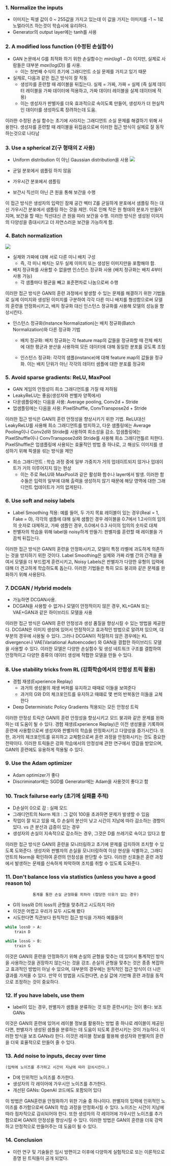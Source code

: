 

### 1. Normalize the inputs 
- 이미지는 픽셀 값이 0 ~ 255값을 가지고 있는데 이 값을 가지는 이미지를 -1 ~ 1로 노멀라이즈 하는것이 학습시에 유리하다.
- Generator의 output layer에는 tanh를 사용


### 2. A modified loss function (수정된 손실함수)
- GAN 논문에서 G를 최적화 하기 위한 손실함수는 $min(log 1- D)$ 이지만, 실제로 사람들은 대부분 $max(log(D))$ 를 사용.
	- 이는 첫번째 수식이 초기에 그래디언트 소실 문제를 가지고 있기 때문
- 실제로, 다음과 같은 접근 방식이 잘 작동 
	- 생성자를 훈련할 때 레이블을 뒤집는다. 실제 = 가짜, 가짜 = 실제 (즉 실제 데이터 레이블을 가짜 데이터에 적용하고, 가짜 데이터 레이블을 실제 데이터에 적용)
	- 이는 생성자가 판별자를 더욱 효과적으로 속이도록 만들어, 생성자가 더 현실적인 데이터를 생성하도록 장려하는데 도움.

이러한 수정된 손실 함수는 초기에 사라지는 그래디언트 소실 문제를  해결하기 위해 사용한다. 생성자를 훈련할 때 레이블을 뒤집음으로써 이러한 접근 방식이 실제로 잘 동작하는것으로 나타남



### 3. Use a spherical Z(구 형태의 Z 사용)

- Uniform distribution 이 아닌 Gaussian distribution을 사용
![](../../Data/Models/GANs/6.TipsForTraining/1.png)

- 균일 분포에서 샘플링 하지 않음
- 가우시간 분포에서 샘플링 
- 보간시 직선이 아닌 큰 원을 통해 보간을 수행 

이 접근 방식은 생성자의 입력인 잠재 공간 벡터 Z를 균일하게 분포에서 샘플링 하는 대신 가우시간 분포에서 샘플링 하는 것을 제안.
이로 인해 작은 원 형태의 분포가 만들어지며, 보간을 할 때는 직선대신 큰 원을 따라 보간을 수행.
이러한 방식은 생성된 이미지의 다양성을 증대시키고 더 자연스러운 보간을 가능하게 함.



### 4. Batch normalization
![](../../Data/Models/GANs/6.TipsForTraining/2.png)
- 실제와 가짜에 대해 서로 다른 미니 배치 구성
	- 즉, 각 미니 배치는 모두 실제 이미지 또는 생성된 이미지만을 포함해야 함.
- 배치 정규화를 사용할 수 없을땐 인스턴스 정규화 사용 (배치 정규화는 배치 4부터 사용 가능)
	- 각 샘플마다 평균을 빼고 표준편차로 나눔으로써 수행

이러한 접근 방식은 GAN의 훈련 과정에서 발생할 수 있는 문제를 해결하기 위한 기법들로 실제 이미지와 생성된 이미지를 구분하여 각각 다른 미니 배치를 형성함으로써 모델의 훈련을 안정화시키고, 배치 정규화 대신 인스턴스 정규화를 사용해 모델의 성능을 향상시킨다.

- 인스턴스 정규화(Instance Normalization)는 배치 정규화(Batch Normalization)와 다른 정규화 기법
	- 배치 정규화: 배치 정규화는 각 feature map의 값들을 정규화할 때 전체 배치에 대한 평균과 분산을 사용하여 모든 데이터에 대해 동일한 분포를 갖도록 조정 
	
	- 인스턴스 정규화: 각각의 샘플(instance)에 대해 feature map의 값들을 정규화. 이는 배치 단위가 아닌 각각의 데이터 샘플에 대한 분포를 정규화



### 5. Avoid sparse gradients: ReLU, MaxPool

- GAN 게임의 안정성이 희소 그래디언트를 가질 때 저하됨
- LeakyReLU는 좋음(생성자와 판별자 양쪽에서)
- 다운샘플링에는 다음을 사용: Average pooling, Conv2d + Stride
- 업샘플링에는 다음을 사용: PixelShuffle, ConvTranspose2d + Stride

이러한 접근 방식은 GAN의 훈련 안정성을 향상시키기 위한 기법. ReLU대신 LeakyReLU를 사용해 희소 그래디언트를 방지하고, 
다운 샘플링에는 Average Pooling이나 Conv2d와 Stride를 사용하여 희소성을 감소.
업샘플링에는 PixelShuffle이나 ConvTranspose2d와 Stride를 사용해 희소 그래디언틀르 피한다. 
PixelShuffle은 업샘플링에 사용되는 효율적인 방법 중 하나로, 고 해상도 이미지를 생성하기 위해 픽셀을 섞는 방식을 제안

- 희소 그래디언트 : 학습 과정 중에 일부 가중치가 거의 업데이트되지 않거나 업데이트가 거의 이루어지지 않는 현상
	- 이는 주로 ReLU와 MaxPool과 같은 활성화 함수나 layer에서 발생. 이러한 함수들은 입력의 일부에 대해 출력을 생성하지 않기 때문에 해당 영역에 대한 그래디언트 업데이트가 거의 없게된다.




### 6. Use soft and noisy labels

- Label Smoothing 적용: 예를 들어, 두 가지 목표 레이블이 있는 경우(Real = 1, Fake = 0), 각각의 샘플에 대해 실제 샘플인 경우 레이블을 0.7에서 1.2사이의 임의의 숫자로 대체하고, 가짜 샘플인 경우, 0.0에서 0.3 사이의 임의의 숫자로 대체 
- 판별자의 학습을 위해 label을 noisy하게 만들기: 판별자를 훈련할 때 레이블을 가끔씩 뒤집는다.

이러한 접근 방식은 GAN의 훈련을 안정화시키고, 모델이 특정 라벨에 과도하게 의존하는 것을 방지하기 위한 것이다. 
 Label Smoothing은 실제와 가짜 라벨 간의 간격을 줄여서 모델을 더 부드럽게 훈련시키고, Noisy Labels은 판별자가 다양한 유형의 입력에 대해 더 견고하게 학습하도록 돕는다. 이러한 기법들은 특히 모드 붕괴와 같은 문제를 완화하기 위해 사용된다.




### 7. DCGAN / Hybrid models

- 가능하면 DCGAN사용. 
- DCGAN을 사용할 수 없거나 모델이 안정적이지 않은 경우, KL+GAN 또는 VAE+GAN과 같은 하이브리드 모델을 사용

이러한 접근 방식은 GAN의 훈련 안정성과 생성 품질을 향상시킬 수 있는 방법을 제공한다. 
DCGAN은 이미지 생성에 있어서 안정적이고 효과적인 방법으로 알려져 있으며, 대부분의 경우에 사용될 수 있다. 
그러나 DCGAN이 적절하지 않은 경우에는 KL divergence나 VAE(Variational Autoencoder) 와 GAN을 결합한 하이브리드 모델을 사용할 수 있다. 이러한 모델은 다양한 손실함수 및 생성 네트워크 구조를 결합하여 안정적이고 다양한 종류의 데이터 생성에 적합한 모델을 만들 수 있다.




### 8. Use stability tricks from RL (강화학습에서의 안정성 트릭 활용)

- 경험 재생(Experience Replay)
	- 과거의 생성물의 재생 버퍼를 유지하고 때때로 이들을 보여준다 
	- 과거의 G와 D의 체크포인트를 유지하고 때떄로 몇 번의 반복동안 이들을 교체한다
- Deep Deterministic Policy Gradients 적용되는 모든 안정성 트릭

이러한 안정성 트릭은 GAN의 훈련 안정성을 향상시키고 모드 붕괴와 같은 문제를 완화하는 데 도움이 될 수 있다. 
경험 재생(Experience Replay)은 이전 생성물을 기록하여 훈련에 사용함으로써 생성자와 판별자의 학습을 안정화시키고 다양성을 증가시킨다. 또한, 과거의 체크포인트를 유지하고 교체함으로써 훈련 과정을 안정화시키는 것도 중요한 전략이다. 이러한 트릭들은 강화 학습에서의 안정성에 관한 연구에서 영감을 받았으며, GAN의 훈련에도 유용하게 적용될 수 있다. 




### 9. Use the Adam optimizer

- Adam optimizer가 좋다
- Discriminator에는 SGD를 Generator에는 Adam을 사용것이 좋다고 함



### 10. Track failurse early (초기에 실패를 추적)

- D손실이 0으로 감 : 실패 모드 
- 그래디언트의 Norm 체크 : 그 값이 100을 초과하면 문제가 발생할 수 있음
- 작업이 잘 되고 있을 때, D 손실의 분산이 낮고 시간이 지남에 따라 감소하는 경향이 있다. vs 큰 분산과 급증이 있는 경우
- 생성자의 손실이 지속적으로 감소하는 경우, 그것은 D를 쓰레기로 속이고 있다고 함 

이러한 접근 방식은 GAN의 훈련을 모니터링하고 초기에 문제를 감지하여 조치할 수 있도록 도와준다. 
생성자와 판별자의 손실을 모니터링하여 이상 현상을 식별하고, 그래디언트의 Norm을 확인하여 훈련의 안정성을 판단할 수 있다.
이러한 신호들은 훈련 과정에서 발생하는 문제를 신속하게 파악하여 조치를 취할 수 있도록 도와준다.



### 11. Don't balance loss via statistics (unless you have a good reason to)
				통계를 통한 손실 균형화를 피하라 (합당한 이유가 없는 경우)
-  G의 loss와 D의 loss의 균형을 맞추려고 시도하지 마라
- 이것은 어렵고 우리가 모두 시도해 봤다
- 시도한다면 직관보다 원칙적인 접근 방식을 가져라 예를들어
``` python
while lossD > A:
	train D

while lossG > B:
	train G
```

이것은 GAN의 훈련을 안정화하기 위해 손실의 균형을 맞추는 데 있어서 통계적인 방식을 사용하는것을 권장하지 않는다는 것을 강조.
손실의 균형을 맞추는 것은 종종 복잡하고 효과적인 방법이 아닐 수 있으며, 대부분의 경우에는 원칙적인 접근 방식이 더 나은 결과를 가져올 수 있다. 만약 이 방법을 시도한다면, 손실 값에 기반해 훈련 과정을 동적으로 조정하는 것이 중요하다.



### 12. If you have labels, use them

- label이 있는 경우, 판별자가 샘플을 분류하는 것 또한 훈련시키는 것이 좋다: 보조 GANs

이것은 GAN의 훈련에 있어서 레이블 정보를 활용하는 방법 중 하나로 레이블이 제공된다면, 판별자가 생성된 샘플을 분류하는 데 도움이 되도록 훈련시키는 것이 가능하다. 이러한 방식을 보조 GANs라 한다. 
이것은 레이블 정보를 활용해 생성자와 판별자의 훈련을 더욱 효율적으로 만들어 줄 수 있다.



### 13. Add noise to inputs, decay over time 
    (입력에 노이즈를 추가하고 시간이 지남에 따라 감쇠시킨다.)

- D에 인위적인 노이즈를 추가한다. 
- 생성자의 각 레이어에 가우시안 노이즈를 추가한다. 
- 개선된 GANs: OpenAI 코드에도 포함되어 있다 

이 방법은 GAN훈련을 안정화하기 위한 기술 중 하나이다. 
판별자의 입력에 인위적인 노이즈를 추가함으로써 GAN의 학습 과정을 안정화시킬 수 있다. 
노이즈는 시간이 지남에 따라 점차적으로 감쇠되어야 한다. 또한 생성자의 각 레이어에 가우시안 노이즈를 추가함으로써 GAN의 안정성을 향상시킬 수 있다. 이러한 방법은 GAN의 훈련을 더욱 강력하고 안정적으로 만들어주는 데 도움이 될 수 있다.



### 14. Conclusion

- 이런 연구 및 기술들은 임시 방편이고 이후에 다양하게 실험적으로 또는 이론적으로 증명 된 트릭들이 공개 되었다.










